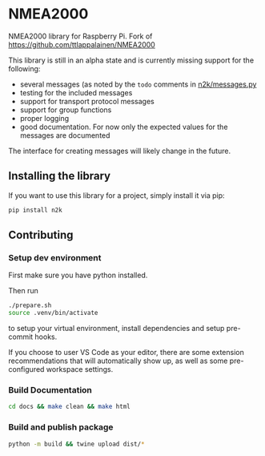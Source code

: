 # NMEA2000
NMEA2000 library for Raspberry Pi. Fork of https://github.com/ttlappalainen/NMEA2000

This library is still in an alpha state and is currently missing support for the following:

- several messages (as noted by the `todo` comments in [n2k/messages.py](n2k/messages.py)
- testing for the included messages
- support for transport protocol messages
- support for group functions
- proper logging
- good documentation. For now only the expected values for the messages are documented

The interface for creating messages will likely change in the future.

## Installing the library
If you want to use this library for a project, simply install it via pip:

```bash
pip install n2k
```


## Contributing

### Setup dev environment
First make sure you have python installed.

Then run
```bash
./prepare.sh
source .venv/bin/activate
```
to setup your virtual environment, install dependencies and setup pre-commit hooks.

If you choose to user VS Code as your editor, there are some extension recommendations that will automatically show up, as well as some pre-configured workspace settings.

### Build Documentation
```bash
cd docs && make clean && make html
```

### Build and publish package
```bash
python -m build && twine upload dist/*
```
